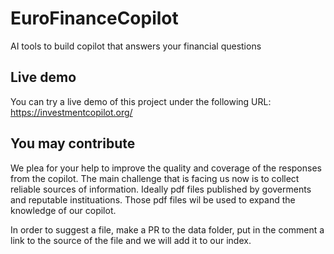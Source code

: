 # EuroFinanceCopilot
AI tools to build copilot that answers your financial questions
## Live demo
You can try a live demo of this project under the following URL: https://investmentcopilot.org/



## You may contribute
We plea for your help to improve the quality and coverage of the responses from the copilot. The main challenge that is facing us now is to collect reliable sources of information. Ideally pdf files published by goverments and reputable instituations. Those pdf files wil be used to expand the knowledge of our copilot. 

In order to suggest a file, make a PR to the data folder, put in the comment a link to the source of the file and we will add it to our index.


